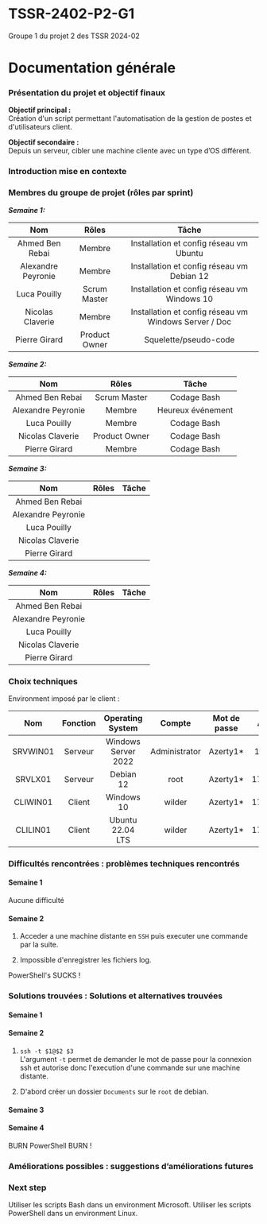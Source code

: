 # TSSR-2402-P2-G1
Groupe 1 du projet 2 des TSSR 2024-02


# Documentation générale 
### Présentation du projet et objectif finaux 
 **Objectif principal :**  
Création d'un script permettant l'automatisation de la gestion de postes et d'utilisateurs client.

  **Objectif secondaire :**  
Depuis un serveur, cibler une machine cliente avec un type d’OS différent. 

### Introduction mise en contexte 


### Membres du groupe de projet (rôles par sprint) 
***Semaine 1:***

|        Nom         |     Rôles     |                         Tâche                         |
| :----------------: | :-----------: | :---------------------------------------------------: |
|  Ahmed Ben Rebai   |    Membre     |        Installation et config réseau vm Ubuntu        |
| Alexandre Peyronie |    Membre     |      Installation et config réseau vm Debian 12       |
|    Luca Pouilly    | Scrum Master  |      Installation et config réseau vm Windows 10      |
|  Nicolas Claverie  |    Membre     | Installation et config réseau vm Windows Server / Doc |
|   Pierre Girard    | Product Owner |                 Squelette/pseudo-code                 |

***Semaine 2:***  

|        Nom         |     Rôles     |       Tâche       |
| :----------------: | :-----------: | :---------------: |
|  Ahmed Ben Rebai   | Scrum Master  |    Codage Bash    |
| Alexandre Peyronie |    Membre     | Heureux événement |
|    Luca Pouilly    |    Membre     |    Codage Bash    |
|  Nicolas Claverie  | Product Owner |    Codage Bash    |
|   Pierre Girard    |    Membre     |    Codage Bash    |

***Semaine 3:***  

|        Nom         | Rôles | Tâche |
| :----------------: | :---: | :---: |
|  Ahmed Ben Rebai   |       |       |
| Alexandre Peyronie |       |       |
|    Luca Pouilly    |       |       |
|  Nicolas Claverie  |       |       |
|   Pierre Girard    |       |       |

***Semaine 4:***

|        Nom         | Rôles | Tâche |
| :----------------: | :---: | :---: |
|  Ahmed Ben Rebai   |       |       |
| Alexandre Peyronie |       |       |
|    Luca Pouilly    |       |       |
|  Nicolas Claverie  |       |       |
|   Pierre Girard    |       |       |

### Choix techniques 

Environment imposé par le client :

|   Nom    | Fonction |  Operating System   |    Compte     | Mot de passe |  Adresse IP  | CIDR  |
| :------: | :------: | :-----------------: | :-----------: | :----------: | :----------: | :---: |
| SRVWIN01 | Serveur  | Windows Server 2022 | Administrator |   Azerty1*   | 172.16.10.5  |  /24  |
| SRVLX01  | Serveur  |      Debian 12      |     root      |   Azerty1*   | 172.16.10.10 |  /24  |
| CLIWIN01 |  Client  |     Windows 10      |    wilder     |   Azerty1*   | 172.16.10.20 |  /24  |
| CLILIN01 |  Client  |  Ubuntu 22.04 LTS   |    wilder     |   Azerty1*   | 172.16.10.30 |  /24  |

### Difficultés rencontrées : problèmes techniques rencontrés

#### Semaine 1

Aucune difficulté

#### Semaine 2

1)  Acceder a une machine distante en `SSH` puis executer une commande par la suite.

2)  Impossible d'enregistrer les fichiers log.
  


PowerShell's SUCKS !

### Solutions trouvées : Solutions et alternatives trouvées

#### Semaine 1

#### Semaine 2

1) ```ssh -t $1@$2 $3```  
   L'argument `-t` permet de demander le mot de passe pour la connexion ssh et autorise donc l'execution d'une commande sur une machine distante.

2) D'abord créer un dossier `Documents` sur le `root` de debian.
   
   
#### Semaine 3


#### Semaine 4


BURN PowerShell BURN !

### Améliorations possibles : suggestions d’améliorations futures



### Next step

Utiliser les scripts Bash dans un environment Microsoft.
Utiliser les scripts PowerShell dans un environment Linux.
